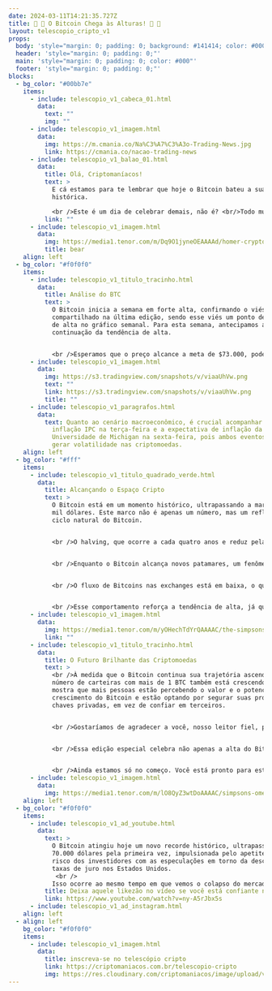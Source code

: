 ```yaml
---
date: 2024-03-11T14:21:35.727Z
title: 🚀 🚀 O Bitcoin Chega às Alturas! 🚀 🚀
layout: telescopio_cripto_v1
props:
  body: 'style="margin: 0; padding: 0; background: #141414; color: #000"'
  header: 'style="margin: 0; padding: 0;"'
  main: 'style="margin: 0; padding: 0; color: #000"'
  footer: 'style="margin: 0; padding: 0;"'
blocks:
  - bg_color: "#00bb7e"
    items:
      - include: telescopio_v1_cabeca_01.html
        data:
          text: ""
          img: ""
      - include: telescopio_v1_imagem.html
        data:
          img: https://m.cmania.co/Na%C3%A7%C3%A3o-Trading-News.jpg
          link: https://cmania.co/nacao-trading-news
      - include: telescopio_v1_balao_01.html
        data:
          title: Olá, Criptomaníacos!
          text: >
            E cá estamos para te lembrar que hoje o Bitcoin bateu a sua máxima
            histórica. 

            <br />Este é um dia de celebrar demais, não é? <br/>Todo mundo com lucro no bolso, todo mundo no verdinho!
          link: ""
      - include: telescopio_v1_imagem.html
        data:
          img: https://media1.tenor.com/m/Dq9O1jyneOEAAAAd/homer-crypto.gif
          title: bear
    align: left
  - bg_color: "#f0f0f0"
    items:
      - include: telescopio_v1_titulo_tracinho.html
        data:
          title: Análise do BTC
          text: >
            O Bitcoin inicia a semana em forte alta, confirmando o viés
            compartilhado na última edição, sendo esse viés um ponto de reversão
            de alta no gráfico semanal. Para esta semana, antecipamos a
            continuação da tendência de alta.


            <br />Esperamos que o preço alcance a meta de $73.000, podendo se estender até $75.000 ainda nesta semana. <br />Destacamos que, para quem deseja assumir novas posições, é estratégico fracionar entradas nas médias móveis rápidas de 9 e 21 períodos, tanto no intervalo de 4 horas, pensando no curto prazo, quanto no diário, considerando um movimento de vários dias.
      - include: telescopio_v1_imagem.html
        data:
          img: https://s3.tradingview.com/snapshots/v/viaaUhVw.png
          text: ""
          link: https://s3.tradingview.com/snapshots/v/viaaUhVw.png
          title: ""
      - include: telescopio_v1_paragrafos.html
        data:
          text: Quanto ao cenário macroeconômico, é crucial acompanhar a divulgação da
            inflação IPC na terça-feira e a expectativa de inflação da
            Universidade de Michigan na sexta-feira, pois ambos eventos podem
            gerar volatilidade nas criptomoedas.
    align: left
  - bg_color: "#fff"
    items:
      - include: telescopio_v1_titulo_quadrado_verde.html
        data:
          title: Alcançando o Espaço Cripto
          text: >
            O Bitcoin está em um momento histórico, ultrapassando a marca dos 72
            mil dólares. Este marco não é apenas um número, mas um reflexo do
            ciclo natural do Bitcoin. 


            <br />O halving, que ocorre a cada quatro anos e reduz pela metade a recompensa dos mineradores, está próximo. Isso, aliado ao aumento da adoção institucional, especialmente com a aprovação de ETFs, está impulsionando o preço para novas alturas.


            <br />Enquanto o Bitcoin alcança novos patamares, um fenômeno interessante está ocorrendo: as baleias e investidores institucionais não estão mostrando interesse em vender seus ativos ainda. 


            <br />O fluxo de Bitcoins nas exchanges está em baixa, o que sugere que esses grandes detentores estão mantendo seus ativos em carteiras privadas, em vez de negociá-los. 


            <br />Esse comportamento reforça a tendência de alta, já que a oferta de Bitcoins disponíveis para venda é limitada.
      - include: telescopio_v1_imagem.html
        data:
          img: https://media1.tenor.com/m/yOHechTdYrQAAAAC/the-simpsons-free-money.gif
          link: ""
      - include: telescopio_v1_titulo_tracinho.html
        data:
          title: O Futuro Brilhante das Criptomoedas
          text: >
            <br />À medida que o Bitcoin continua sua trajetória ascendente, o
            número de carteiras com mais de 1 BTC também está crescendo. Isso
            mostra que mais pessoas estão percebendo o valor e o potencial de
            crescimento do Bitcoin e estão optando por segurar suas próprias
            chaves privadas, em vez de confiar em terceiros.


            <br />Gostaríamos de agradecer a você, nosso leitor fiel, por estar conosco nesta jornada pelo mundo das criptomoedas. Esta alta histórica é apenas uma das muitas que ainda virão, e estamos empolgados em compartilhar cada momento com vocês. Continuem nos acompanhando pelo Telescópio, pois juntos exploraremos as estrelas do universo cripto!


            <br />Essa edição especial celebra não apenas a alta do Bitcoin, mas também o espírito de descoberta e crescimento que permeia o mundo das criptomoedas. Vamos rumo às estrelas, pois o céu é o limite no universo cripto!


            <br />Ainda estamos só no começo. Você está pronto para esta jornada?
      - include: telescopio_v1_imagem.html
        data:
          img: https://media1.tenor.com/m/lO8QyZ3wtDoAAAAC/simpsons-omer.gif
    align: left
  - bg_color: "#f0f0f0"
    items:
      - include: telescopio_v1_ad_youtube.html
        data:
          text: >
            O Bitcoin atingiu hoje um novo recorde histórico, ultrapassando os
            70.000 dólares pela primeira vez, impulsionada pelo apetite pelo
            risco dos investidores com as especulações em torno da descida das
            taxas de juro nos Estados Unidos.
             <br />
            Isso ocorre ao mesmo tempo em que vemos o colapso do mercado tradicional em diversas esferas: ações da Petrobrás derretem 12%, Banco Americano perde 40% de valor, Libra Egípcia cai 38% em relação ao dólar e FED volta a falar em corte nas Taxas de Juros.
          title: Deixa aquele likezão no vídeo se você está confiante no BTC!
          link: https://www.youtube.com/watch?v=ny-A5rJbx5s
      - include: telescopio_v1_ad_instagram.html
    align: left
  - align: left
    bg_color: "#f0f0f0"
    items:
      - include: telescopio_v1_imagem.html
        data:
          title: inscreva-se no telescópio cripto
          link: https://criptomaniacos.com.br/telescopio-cripto
          img: https://res.cloudinary.com/criptomaniacos/image/upload/v1662133224/telescopio/inscreva-se-telescopio.png
---
```

